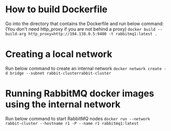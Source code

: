# How to build Dockerfile
Go into the directory that contains the Dockerfile and run below command:
(You don't need http_proxy if you are not behind a proxy)
`docker build --build-arg http_proxy=http://194.138.0.5:9400 -t rabbitmq1:latest .`

# Creating a local network 
Run below command to create an internal network
`docker network create -d bridge --subnet rabbit-clusterrabbit-cluster`

# Running RabbitMQ docker images using the internal network
Run below command to start RabbitMQ nodes
`docker run --network rabbit-cluster --hostname r1 -P --name r1 rabbitmq1:latest`